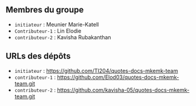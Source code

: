 ## Membres du groupe
- `initiateur` : Meunier Marie-Katell
- `Contributeur-1` : Lin Elodie
- `contributeur-2` : Kavisha Rubakanthan

## URLs des dépôts
- `initiateur` : https://github.com/TI204/quotes-docs-mkemk-team
- `contributeur-1` : https://github.com/Elod03/quotes-docs-mkemk-team.git
- `contributeur-2` : https://github.com/kavisha-05/quotes-docs-mkemk-team.git

